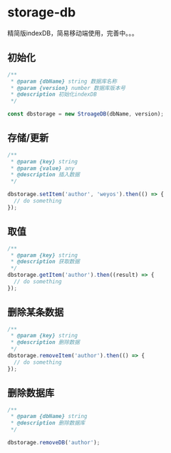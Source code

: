 # storage-db

精简版indexDB，简易移动端使用，完善中。。。

## 初始化

```js
/**
 * @param {dbName} string 数据库名称
 * @param {version} number 数据库版本号
 * @description 初始化indexDB
 */

const dbstorage = new StroageDB(dbName, version);
```

## 存储/更新

```js
/**
 * @param {key} string
 * @param {value} any
 * @description 插入数据
 */

dbstorage.setItem('author', 'weyos').then(() => {
  // do something
});
```

## 取值

```js
/**
 * @param {key} string
 * @description 获取数据
 */
dbstorage.getItem('author').then((result) => {
  // do something
});
```

## 删除某条数据

```js
/**
 * @param {key} string
 * @description 删除数据
 */
dbstorage.removeItem('author').then(() => {
  // do something
});
```

## 删除数据库

```js
/**
 * @param {dbName} string
 * @description 删除数据库
 */

dbstorage.removeDB('author');
```